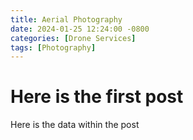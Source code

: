 ```yaml
---
title: Aerial Photography
date: 2024-01-25 12:24:00 -0800
categories: [Drone Services]
tags: [Photography]
---
```


# Here is the first post

Here is the data within the post